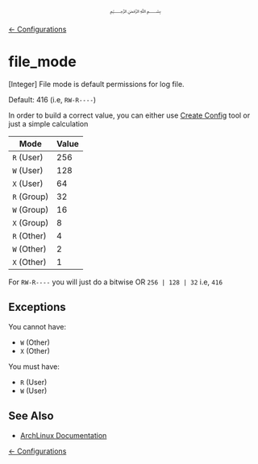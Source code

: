 <p align=center>
   ﷽
</p>

[← Configurations](/docs/CONFIGURATION.md)

# file_mode
[Integer] File mode is default permissions for log file.

Default: 416 (i.e, `RW-R----`)

In order to build a correct value, you can either use [Create Config](https://abumq.github.io/residue/create-server-config?) tool or just a simple calculation

| **Mode** | **Value** |
|----------|-----------|
| `R` (User) | 256 |
| `W` (User) | 128 |
| `X` (User) | 64 |
| `R` (Group) | 32 |
| `W` (Group) | 16 |
| `X` (Group) | 8 |
| `R` (Other) | 4 |
| `W` (Other) | 2 |
| `X` (Other) | 1 |

For `RW-R----` you will just do a bitwise OR `256 | 128 | 32` i.e, `416`

## Exceptions
You cannot have:
 * `W` (Other)
 * `X` (Other)
 
You must have:
 * `R` (User)
 * `W` (User)

## See Also
 * [ArchLinux Documentation](https://wiki.archlinux.org/index.php/File_permissions_and_attributes)

[← Configurations](/docs/CONFIGURATION.md)


